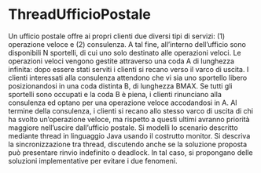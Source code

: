 # ThreadUfficioPostale
Un ufficio postale offre ai propri clienti due diversi tipi di servizi: (1) operazione veloce e (2) consulenza. A tal
fine, all’interno dell’ufficio sono disponibili N sportelli, di cui uno solo destinato alle operazioni veloci.
Le operazioni veloci vengono gestite attraverso una coda A di lunghezza infinita: dopo essere stati serviti i
clienti si recano verso il varco di uscita.
I clienti interessati alla consulenza attendono che vi sia uno sportello libero posizionandosi in una coda
distinta B, di lunghezza BMAX. Se tutti gli sportelli sono occupati e la coda B è piena, i clienti rinunciano alla
consulenza ed optano per una operazione veloce accodandosi in A.
Al termine della consulenza, i clienti si recano allo stesso varco di uscita di chi ha svolto un’operazione
veloce, ma rispetto a questi ultimi avranno priorità maggiore nell’uscire dall’ufficio postale.
Si modelli lo scenario descritto mediante thread in linguaggio Java usando il costrutto monitor.
Si descriva la sincronizzazione tra thread, discutendo anche se la soluzione proposta può presentare rinvio
indefinito o deadlock. In tal caso, si propongano delle soluzioni implementative per evitare i due fenomeni.

